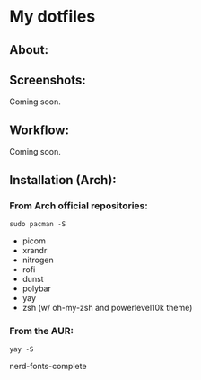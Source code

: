 # My dotfiles


## About:


## Screenshots:
Coming soon.

## Workflow:
Coming soon.

## Installation (Arch):
### From Arch official repositories:
```
sudo pacman -S 
```
- picom
- xrandr
- nitrogen
- rofi
- dunst
- polybar
- yay
- zsh (w/ oh-my-zsh and powerlevel10k theme)

### From the AUR:
```
yay -S
```
nerd-fonts-complete
